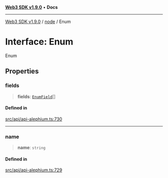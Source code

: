 [**Web3 SDK v1.9.0**](../../../README.md) • **Docs**

***

[Web3 SDK v1.9.0](../../../globals.md) / [node](../README.md) / Enum

# Interface: Enum

Enum

## Properties

### fields

> **fields**: [`EnumField`](EnumField.md)[]

#### Defined in

[src/api/api-alephium.ts:730](https://github.com/Mystic-Nayy/alephium-web3/blob/ee41f5e0e7d7fb0b155fe62f05b2ac03772895ca/packages/web3/src/api/api-alephium.ts#L730)

***

### name

> **name**: `string`

#### Defined in

[src/api/api-alephium.ts:729](https://github.com/Mystic-Nayy/alephium-web3/blob/ee41f5e0e7d7fb0b155fe62f05b2ac03772895ca/packages/web3/src/api/api-alephium.ts#L729)
